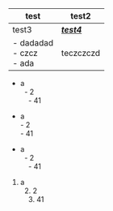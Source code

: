 | test | test2 |
| --- | --- |
| test3 | <u>_**test4**_<u> |
| - dadadad<br>- czcz<br>- ada<br> | teczczczd |

- a<br>&nbsp;&nbsp;- 2<br>&nbsp;&nbsp;&nbsp;&nbsp;- 41<br>

- a<br>  - 2<br>    - 41<br>

- a<br>&nbsp;&nbsp;- 2<br>&nbsp;&nbsp;&nbsp;&nbsp;- 41<br>

1. a<br>&nbsp;&nbsp;2. 2<br>&nbsp;&nbsp;&nbsp;&nbsp;3. 41<br>
